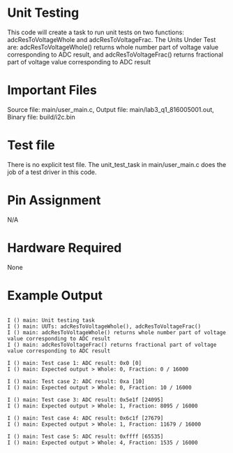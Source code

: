 # Unit Testing

 This code will create a task to run unit tests on two functions: adcResToVoltageWhole and adcResToVoltageFrac.
 The Units Under Test are:
 adcResToVoltageWhole() returns whole number part of voltage value corresponding to ADC result, and
 adcResToVoltageFrac() returns fractional part of voltage value corresponding to ADC result

# Important Files

 Source file: main/user_main.c,
 Output file: main/lab3_q1_816005001.out,
 Binary file: build/i2c.bin

# Test file

 There is no explicit test file. The unit_test_task in main/user_main.c does the job of a test driver in this code.

# Pin Assignment

 N/A

# Hardware Required

 None

# Example Output  

```

I () main: Unit testing task
I () main: UUTs: adcResToVoltageWhole(), adcResToVoltageFrac()
I () main: adcResToVoltageWhole() returns whole number part of voltage value corresponding to ADC result
I () main: adcResToVoltageFrac() returns fractional part of voltage value corresponding to ADC result

I () main: Test case 1: ADC result: 0x0 [0]
I () main: Expected output > Whole: 0, Fraction: 0 / 16000

I () main: Test case 2: ADC result: 0xa [10]
I () main: Expected output > Whole: 0, Fraction: 10 / 16000

I () main: Test case 3: ADC result: 0x5e1f [24095]
I () main: Expected output > Whole: 1, Fraction: 8095 / 16000

I () main: Test case 4: ADC result: 0x6c1f [27679]
I () main: Expected output > Whole: 1, Fraction: 11679 / 16000

I () main: Test case 5: ADC result: 0xffff [65535]
I () main: Expected output > Whole: 4, Fraction: 1535 / 16000


```
